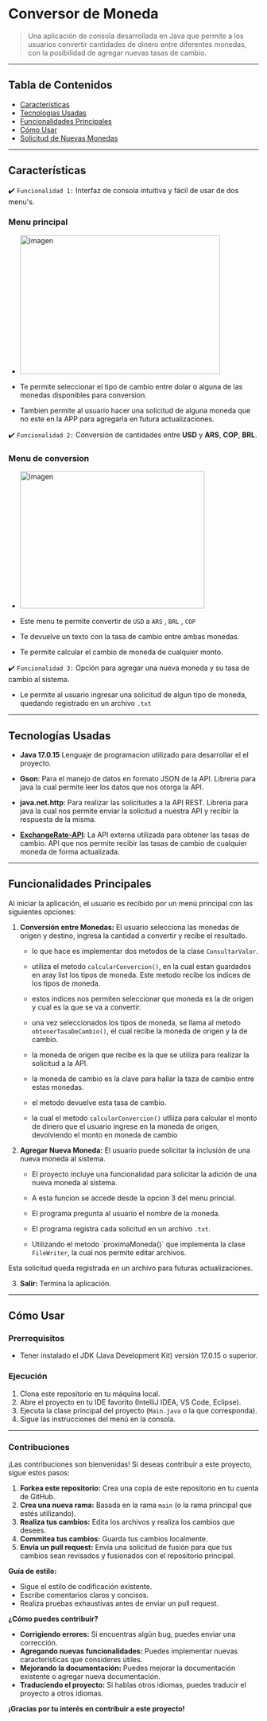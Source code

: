 # Conversor de Moneda

> Una aplicación de consola desarrollada en Java que permite a los usuarios convertir cantidades de dinero entre diferentes monedas, con la posibilidad de agregar nuevas tasas de cambio.

---

## Tabla de Contenidos

- [Características](#características)
- [Tecnologías Usadas](#tecnologías-usadas)
- [Funcionalidades Principales](#funcionalidades-principales)
- [Cómo Usar](#cómo-usar)
- [Solicitud de Nuevas Monedas](#solicitud-de-nuevas-monedas)

---

## Características

:heavy_check_mark: `Funcionalidad 1:` Interfaz de consola intuitiva y fácil de usar de dos menu's.
### Menu principal
- <img width="402" height="279" alt="imagen" src="https://github.com/user-attachments/assets/b9f39c60-353a-4a76-acfb-ed9ce67bfc37" />
   
- Te permite seleccionar el tipo de cambio entre dolar o alguna de las monedas disponibles para conversion.
- Tambien permite al usuario hacer una solicitud de alguna moneda que no este en la APP para agregarla en futura actualizaciones.


:heavy_check_mark: `Funcionalidad 2:` Conversión de cantidades entre **USD** y **ARS**, **COP**, **BRL**.

### Menu de conversion
- <img width="371" height="276" alt="imagen" src="https://github.com/user-attachments/assets/3392ab27-0b04-4203-9c0e-777b708890d3" />
    
- Este menu te permite convertir de `USD` a `ARS` , `BRL` , `COP`
- Te devuelve un texto con la tasa de cambio entre ambas monedas.
- Te permite calcular el cambio de moneda de cualquier monto. 
    

:heavy_check_mark: `Funcionalidad 3:` Opción para agregar una nueva moneda y su tasa de cambio al sistema.
- Le permite al usuario ingresar una solicitud de  algun tipo de moneda, quedando registrado en un archivo `.txt`

---

## Tecnologías Usadas

-   **Java 17.0.15**
    Lenguaje de programacion utilizado para desarrollar el el proyecto.
     
-   **Gson**: Para el manejo de datos en formato JSON de la API.
    Libreria para java la cual permite leer los datos que nos otorga la API.
    
-   **java.net.http**: Para realizar las solicitudes a la API REST.
    Libreria para java la cual nos permite enviar la solicitud a nuestra API y recibir la respuesta de la misma.
    
-   **[ExchangeRate-API](https://www.exchangerate-api.com/)**: La API externa utilizada para obtener las tasas de cambio.
    API que nos permite recibir las tasas de cambio de cualquier moneda de forma actualizada.
    
---

## Funcionalidades Principales

Al iniciar la aplicación, el usuario es recibido por un menú principal con las siguientes opciones:

1.  **Conversión entre Monedas:** El usuario selecciona las monedas de origen y destino, ingresa la cantidad a convertir y recibe el resultado.

    - lo que hace es implementar dos metodos de la clase `ConsultarValor`.

    - utiliza el metodo `calcularConvercion()`, en la cual estan guardados en aray list los tipos de moneda. Este metodo recibe los indices de los tipos de moneda.

    -  estos indices nos permiten seleccionar que moneda es la de origen y cual es la que se va a convertir.

    - una vez seleccionados los tipos de moneda, se llama al metodo `obtenerTasaDeCambio()`, el cual recibe la moneda de origen y la de cambio.

    - la moneda de origen que recibe es la que se utiliza para realizar la solicitud a la API.

    - la moneda de cambio es la clave para hallar la taza de cambio entre estas monedas.

    - el metodo devuelve esta tasa de cambio.

    - la cual el metodo `calcularConvercion()` utliiza para calcular el monto de dinero que el usuario ingrese en la moneda de origen, devolviendo el monto en moneda de cambio

    
2.  **Agregar Nueva Moneda:** El usuario puede solicitar la inclusión de una nueva moneda al sistema.
    - El proyecto incluye una funcionalidad para solicitar la adición de una nueva moneda al sistema.
    - A esta funcion se accede desde la opcion 3 del menu princial.

    - El programa pregunta al usuario el nombre de la moneda.

    - El programa registra cada solicitud en un archivo `.txt`.

    - Utilizando el metodo ´proximaMoneda()´ que implementa la clase `FileWriter`, la cual nos permite editar archivos.


Esta solicitud queda registrada en un archivo para futuras actualizaciones.

3.  **Salir:** Termina la aplicación.

---

## Cómo Usar

### Prerrequisitos

-   Tener instalado el JDK (Java Development Kit) versión 17.0.15 o superior.

### Ejecución

1.  Clona este repositorio en tu máquina local.
2.  Abre el proyecto en tu IDE favorito (IntelliJ IDEA, VS Code, Eclipse).
3.  Ejecuta la clase principal del proyecto (`Main.java` o la que corresponda).
4.  Sigue las instrucciones del menú en la consola.

---
### Contribuciones
¡Las contribuciones son bienvenidas! Si deseas contribuir a este proyecto, sigue estos pasos:

1. **Forkea este repositorio:** Crea una copia de este repositorio en tu cuenta de GitHub.
2. **Crea una nueva rama:** Basada en la rama `main` (o la rama principal que estés utilizando).
3. **Realiza tus cambios:** Edita los archivos y realiza los cambios que desees.
4. **Commitea tus cambios:** Guarda tus cambios localmente.
5. **Envía un pull request:** Envía una solicitud de fusión para que tus cambios sean revisados y fusionados con el repositorio principal.

**Guía de estilo:**

* Sigue el estilo de codificación existente.
* Escribe comentarios claros y concisos.
* Realiza pruebas exhaustivas antes de enviar un pull request.

**¿Cómo puedes contribuir?**
* **Corrigiendo errores:** Si encuentras algún bug, puedes enviar una corrección.
* **Agregando nuevas funcionalidades:** Puedes implementar nuevas características que consideres útiles.
* **Mejorando la documentación:** Puedes mejorar la documentación existente o agregar nueva documentación.
* **Traduciendo el proyecto:** Si hablas otros idiomas, puedes traducir el proyecto a otros idiomas.

**¡Gracias por tu interés en contribuir a este proyecto!**
